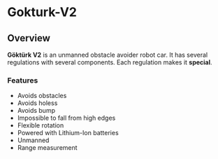 # Gokturk-V2

## Overview
**Göktürk V2** is an unmanned obstacle avoider robot car. It has several regulations with several components. Each regulation makes it **special**.

### Features
- Avoids obstacles
- Avoids holess
- Avoids bump
- Impossible to fall from high edges
- Flexible rotation
- Powered with Lithium-Ion batteries
- Unmanned
- Range measurement
